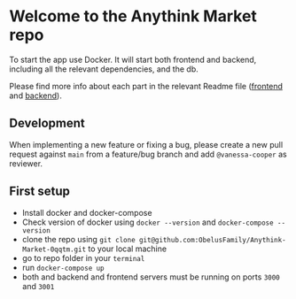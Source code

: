 # Welcome to the Anythink Market repo

To start the app use Docker. It will start both frontend and backend, including all the relevant dependencies, and the db.

Please find more info about each part in the relevant Readme file ([frontend](frontend/readme.md) and [backend](backend/README.md)).

## Development

When implementing a new feature or fixing a bug, please create a new pull request against `main` from a feature/bug branch and add `@vanessa-cooper` as reviewer.

## First setup

- Install docker and docker-compose
- Check version of docker using `docker --version` and `docker-compose --version`
- clone the repo using `git clone git@github.com:ObelusFamily/Anythink-Market-0qqtm.git` to your local machine
- go to repo folder in your `terminal`
- run `docker-compose up`
- both and backend and frontend servers must be running on ports `3000` and `3001`
